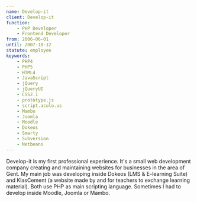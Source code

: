 ```yaml
---
name: Develop-it
client: Develop-it
function:
    - PHP Developer
    - Frontend Developer
from: 2006-06-01
until: 2007-10-12
statute: employee
keywords:
    - PHP4
    - PHP5
    - HTML4
    - JavaScript
    - jQuery
    - jQueryUI
    - CSS2.1
    - prototype.js
    - script.aculo.us
    - Mambo
    - Joomla
    - Moodle
    - Dokeos
    - Smarty
    - Subversion
    - Netbeans
---
```

Develop-it is my first professional experience. It's a small web development company creating
and maintaining websites for businesses in the area of Gent. My main job was developing inside
Dokeos (LMS & E-learning Suite) and KlasCement (a website made by and for teachers to exchange
learning material). Both use PHP as main scripting language. Sometimes I had to develop inside
Moodle, Joomla or Mambo.
